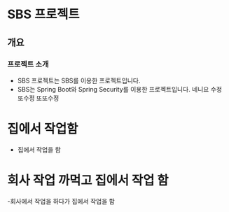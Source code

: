 <!-- markdown 언어 -->

# SBS 프로젝트

## 개요

### 프로젝트 소개

-   SBS 프로젝트는 SBS를 이용한 프로젝트입니다.
-   SBS는 Spring Boot와 Spring Security를 이용한 프로젝트입니다.
    네니요
    수정
    또수정
    또또수정

# 집에서 작업함

-   집에서 작업을 함

# 회사 작업 까먹고 집에서 작업 함

-회사에서 작업을 하다가 집에서 작업을 함
